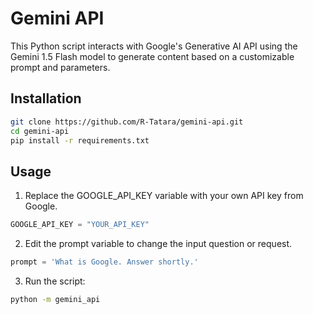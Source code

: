 # Gemini API

This Python script interacts with Google's Generative AI API using the Gemini 1.5 Flash model to generate content based on a customizable prompt and parameters.

## Installation

```bash
git clone https://github.com/R-Tatara/gemini-api.git
cd gemini-api
pip install -r requirements.txt
```

## Usage
1. Replace the GOOGLE_API_KEY variable with your own API key from Google.

```Python
GOOGLE_API_KEY = "YOUR_API_KEY"
```

2. Edit the prompt variable to change the input question or request.

```Python
prompt = 'What is Google. Answer shortly.'
```

3. Run the script:

```Bash
python -m gemini_api
```